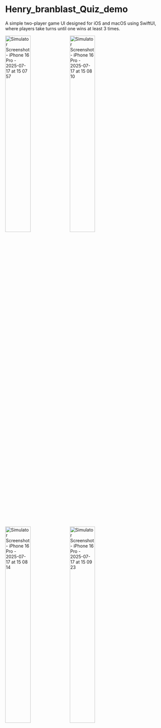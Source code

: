 # Henry_branblast_Quiz_demo

A simple two-player game UI designed for iOS and macOS using SwiftUI, where players take turns until one wins at least 3 times.

<p float="left"> <img width="40%"alt="Simulator Screenshot - iPhone 16 Pro - 2025-07-17 at 15 07 57" src="https://github.com/user-attachments/assets/87dc90a3-ffae-43d9-b5ae-c884f1fbe4f9" />
<img width="40%" alt="Simulator Screenshot - iPhone 16 Pro - 2025-07-17 at 15 08 10" src="https://github.com/user-attachments/assets/a5f4a2f6-e72e-488e-a7ef-137f6e4a3404" />
<img width="40%"  alt="Simulator Screenshot - iPhone 16 Pro - 2025-07-17 at 15 08 14" src="https://github.com/user-attachments/assets/7187b15d-5040-4432-b0d5-4ee74473c259" />
<img width="40%" alt="Simulator Screenshot - iPhone 16 Pro - 2025-07-17 at 15 09 23" src="https://github.com/user-attachments/assets/678611fb-5ddb-4345-a2e2-718873a356ca" /> </p>

